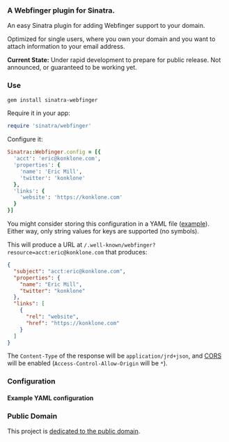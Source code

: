 ### A Webfinger plugin for Sinatra.

An easy Sinatra plugin for adding Webfinger support to your domain.

Optimized for single users, where you own your domain and you want to attach information to your email address.

**Current State:** Under rapid development to prepare for public release. Not announced, or guaranteed to be working yet.

### Use

```bash
gem install sinatra-webfinger
```

Require it in your app:

```ruby
require 'sinatra/webfinger'
```

Configure it:

```ruby
Sinatra::Webfinger.config = [{
  'acct': 'eric@konklone.com',
  'properties': {
    'name': 'Eric Mill',
    'twitter': 'konklone'
  },
  'links': {
    'website': 'https://konklone.com'
  }
}]
```

You might consider storing this configuration in a YAML file ([example](#example-yaml-configuration)). Either way, only string values for keys are supported (no symbols).

This will produce a URL at `/.well-known/webfinger?resource=acct:eric@konklone.com` that produces:

```json
{
  "subject": "acct:eric@konklone.com",
  "properties": {
    "name": "Eric Mill",
    "twitter": "konklone"
  },
  "links": [
    {
      "rel": "website",
      "href": "https://konklone.com"
    }
  ]
}
```

The `Content-Type` of the response will be `application/jrd+json`, and [CORS](http://enable-cors.org/) will be enabled (`Access-Control-Allow-Origin` will be `*`).


### Configuration



#### Example YAML configuration



### Public Domain

This project is [dedicated to the public domain](LICENSE).